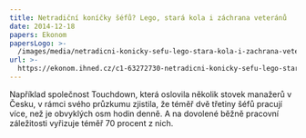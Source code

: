 ```yaml
---
title: Netradiční koníčky šéfů? Lego, stará kola i záchrana veteránů
date: 2014-12-18
papers: Ekonom
papersLogo: >-
  /images/media/netradicni-konicky-sefu-lego-stara-kola-i-zachrana-veteranu/papersLogo.png
url: >-
  https://ekonom.ihned.cz/c1-63272730-netradicni-konicky-sefu-lego-stara-kola-i-zachrana-veteranu
---
```

Například společnost Touchdown, která oslovila několik stovek manažerů v Česku, v rámci svého průzkumu zjistila, že téměř dvě třetiny šéfů pracují více, než je obvyklých osm hodin denně. A na dovolené běžně pracovní záležitosti vyřizuje téměř 70 procent z nich.
